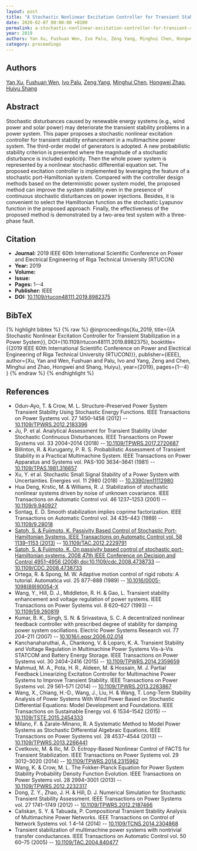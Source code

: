 ```yaml
---
layout: post
title: "A Stochastic Nonlinear Excitation Controller for Transient Stabilization in a Power System"
date: 2020-02-07 00:00:00 +0100
permalink: a-stochastic-nonlinear-excitation-controller-for-transient-stabilization-in-a-power-system
year: 2019
authors: Yan Xu, Fushuan Wen, Ivo Palu, Zeng Yang, Minghui Chen, Hongwei Zhao, Huiyu Shang
category: proceedings
---
```

 
## Authors
[Yan Xu](authors/yan-xu), [Fushuan Wen](authors/fushuan-wen), [Ivo Palu](authors/ivo-palu), [Zeng Yang](authors/zeng-yang), [Minghui Chen](authors/minghui-chen), [Hongwei Zhao](authors/hongwei-zhao), [Huiyu Shang](authors/huiyu-shang)
 
## Abstract
Stochastic disturbances caused by renewable energy systems (e.g., wind power and solar power) may deteriorate the transient stability problems in a power system. This paper proposes a stochastic nonlinear excitation controller for transient stability enhancement in a multimachine power system. The third-order model of generators is adopted. A new probabilistic stability criterion is presented where the magnitude of a stochastic disturbance is included explicitly. Then the whole power system is represented by a nonlinear stochastic differential equation set. The proposed excitation controller is implemented by leveraging the feature of a stochastic port-Hamiltonian system. Compared with the controller design methods based on the deterministic power system model, the proposed method can improve the system stability even in the presence of continuous stochastic disturbances on power injections. Besides, it is convenient to select the Hamiltonian function as the stochastic Lyapunov function in the proposed approach. Finally, the effectiveness of the proposed method is demonstrated by a two-area test system with a three-phase fault.
 
## Citation
- **Journal:** 2019 IEEE 60th International Scientific Conference on Power and Electrical Engineering of Riga Technical University (RTUCON)
- **Year:** 2019
- **Volume:** 
- **Issue:** 
- **Pages:** 1--4
- **Publisher:** IEEE
- **DOI:** [10.1109/rtucon48111.2019.8982375](https://doi.org/10.1109/rtucon48111.2019.8982375)
 
## BibTeX
{% highlight bibtex %}
{% raw %}
@inproceedings{Xu_2019,
  title={{A Stochastic Nonlinear Excitation Controller for Transient Stabilization in a Power System}},
  DOI={10.1109/rtucon48111.2019.8982375},
  booktitle={{2019 IEEE 60th International Scientific Conference on Power and Electrical Engineering of Riga Technical University (RTUCON)}},
  publisher={IEEE},
  author={Xu, Yan and Wen, Fushuan and Palu, Ivo and Yang, Zeng and Chen, Minghui and Zhao, Hongwei and Shang, Huiyu},
  year={2019},
  pages={1--4}
}
{% endraw %}
{% endhighlight %}
 
## References
- Odun-Ayo, T. & Crow, M. L. Structure-Preserved Power System Transient Stability Using Stochastic Energy Functions. IEEE Transactions on Power Systems vol. 27 1450–1458 (2012) -- [10.1109/TPWRS.2012.2183396](https://doi.org/10.1109/TPWRS.2012.2183396)
- Ju, P. et al. Analytical Assessment for Transient Stability Under Stochastic Continuous Disturbances. IEEE Transactions on Power Systems vol. 33 2004–2014 (2018) -- [10.1109/TPWRS.2017.2720687](https://doi.org/10.1109/TPWRS.2017.2720687)
- Billinton, R. & Kuruganty, P. R. S. Probabilistic Assessment of Transient Stability in a Practical Multimachine System. IEEE Transactions on Power Apparatus and Systems vol. PAS-100 3634–3641 (1981) -- [10.1109/TPAS.1981.316657](https://doi.org/10.1109/TPAS.1981.316657)
- Xu, Y. et al. Stochastic Small Signal Stability of a Power System with Uncertainties. Energies vol. 11 2980 (2018) -- [10.3390/en11112980](https://doi.org/10.3390/en11112980)
- Hua Deng, Krstic, M. & Williams, R. J. Stabilization of stochastic nonlinear systems driven by noise of unknown covariance. IEEE Transactions on Automatic Control vol. 46 1237–1253 (2001) -- [10.1109/9.940927](https://doi.org/10.1109/9.940927)
- Sontag, E. D. Smooth stabilization implies coprime factorization. IEEE Transactions on Automatic Control vol. 34 435–443 (1989) -- [10.1109/9.28018](https://doi.org/10.1109/9.28018)
- [Satoh, S. & Fujimoto, K. Passivity Based Control of Stochastic Port-Hamiltonian Systems. IEEE Transactions on Automatic Control vol. 58 1139–1153 (2013)](passivity-based-control-of-stochastic-port-hamiltonian-systems) -- [10.1109/TAC.2012.2229791](https://doi.org/10.1109/TAC.2012.2229791)
- [Satoh, S. & Fujimoto, K. On passivity based control of stochastic port-Hamiltonian systems. 2008 47th IEEE Conference on Decision and Control 4951–4956 (2008) doi:10.1109/cdc.2008.4738733](on-passivity-based-control-of-stochastic-port-hamiltonian-systems) -- [10.1109/CDC.2008.4738733](https://doi.org/10.1109/CDC.2008.4738733)
- Ortega, R. & Spong, M. W. Adaptive motion control of rigid robots: A tutorial. Automatica vol. 25 877–888 (1989) -- [10.1016/0005-1098(89)90054-X](https://doi.org/10.1016/0005-1098(89)90054-X)
- Wang, Y., Hill, D. J., Middleton, R. H. & Gao, L. Transient stability enhancement and voltage regulation of power systems. IEEE Transactions on Power Systems vol. 8 620–627 (1993) -- [10.1109/59.260819](https://doi.org/10.1109/59.260819)
- Kumar, B. K., Singh, S. N. & Srivastava, S. C. A decentralized nonlinear feedback controller with prescribed degree of stability for damping power system oscillations. Electric Power Systems Research vol. 77 204–211 (2007) -- [10.1016/j.epsr.2006.02.014](https://doi.org/10.1016/j.epsr.2006.02.014)
- Kanchanaharuthai, A., Chankong, V. & Loparo, K. A. Transient Stability and Voltage Regulation in Multimachine Power Systems Vis-à-Vis STATCOM and Battery Energy Storage. IEEE Transactions on Power Systems vol. 30 2404–2416 (2015) -- [10.1109/TPWRS.2014.2359659](https://doi.org/10.1109/TPWRS.2014.2359659)
- Mahmud, M. A., Pota, H. R., Aldeen, M. & Hossain, M. J. Partial Feedback Linearizing Excitation Controller for Multimachine Power Systems to Improve Transient Stability. IEEE Transactions on Power Systems vol. 29 561–571 (2014) -- [10.1109/TPWRS.2013.2283867](https://doi.org/10.1109/TPWRS.2013.2283867)
- Wang, X., Chiang, H.-D., Wang, J., Liu, H. & Wang, T. Long-Term Stability Analysis of Power Systems With Wind Power Based on Stochastic Differential Equations: Model Development and Foundations. IEEE Transactions on Sustainable Energy vol. 6 1534–1542 (2015) -- [10.1109/TSTE.2015.2454333](https://doi.org/10.1109/TSTE.2015.2454333)
- Milano, F. & Zarate-Minano, R. A Systematic Method to Model Power Systems as Stochastic Differential Algebraic Equations. IEEE Transactions on Power Systems vol. 28 4537–4544 (2013) -- [10.1109/TPWRS.2013.2266441](https://doi.org/10.1109/TPWRS.2013.2266441)
- Cvetkovic, M. & Ilic, M. D. Ectropy-Based Nonlinear Control of FACTS for Transient Stabilization. IEEE Transactions on Power Systems vol. 29 3012–3020 (2014) -- [10.1109/TPWRS.2014.2315962](https://doi.org/10.1109/TPWRS.2014.2315962)
- Wang, K. & Crow, M. L. The Fokker-Planck Equation for Power System Stability Probability Density Function Evolution. IEEE Transactions on Power Systems vol. 28 2994–3001 (2013) -- [10.1109/TPWRS.2012.2232317](https://doi.org/10.1109/TPWRS.2012.2232317)
- Dong, Z. Y., Zhao, J. H. & Hill, D. J. Numerical Simulation for Stochastic Transient Stability Assessment. IEEE Transactions on Power Systems vol. 27 1741–1749 (2012) -- [10.1109/TPWRS.2012.2187466](https://doi.org/10.1109/TPWRS.2012.2187466)
- Caliskan, S. Y. & Tabuada, P. Compositional Transient Stability Analysis of Multimachine Power Networks. IEEE Transactions on Control of Network Systems vol. 1 4–14 (2014) -- [10.1109/TCNS.2014.2304868](https://doi.org/10.1109/TCNS.2014.2304868)
- Transient stabilization of multimachine power systems with nontrivial transfer conductances. IEEE Transactions on Automatic Control vol. 50 60–75 (2005) -- [10.1109/TAC.2004.840477](https://doi.org/10.1109/TAC.2004.840477)

